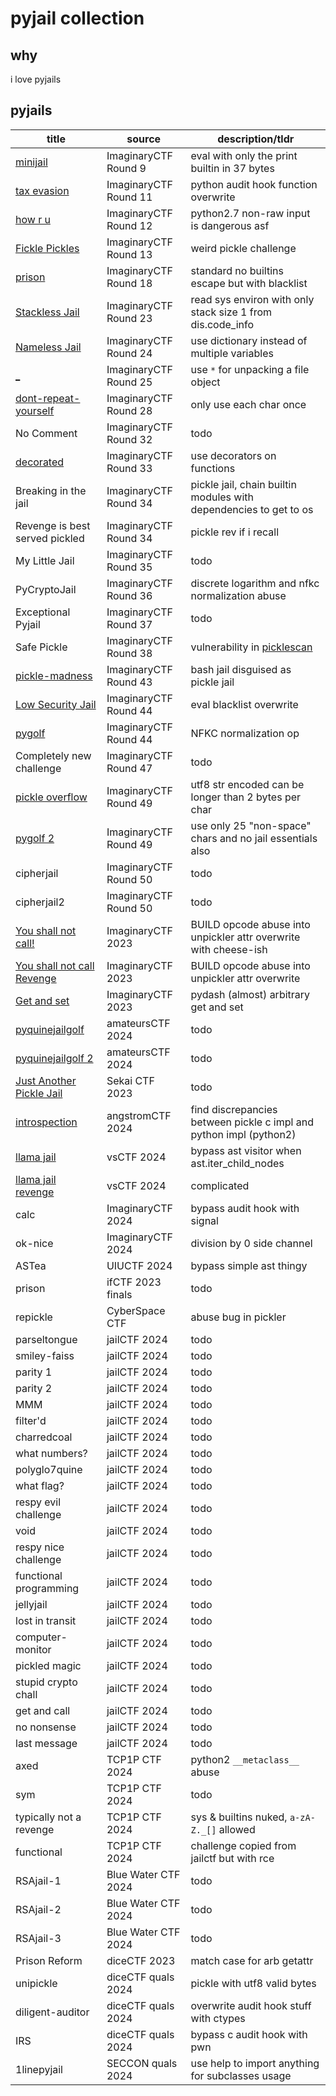 # pyjail collection

## why

i love pyjails

## pyjails

|title|source|description/tldr|
|-|-|-|
|[minijail](./chals/minijail)|ImaginaryCTF Round 9|eval with only the print builtin in 37 bytes|
|[tax evasion](./chals/tax-evasion)|ImaginaryCTF Round 11|python audit hook function overwrite|
|[how r u](./chals/how-r-u)|ImaginaryCTF Round 12|python2.7 non-raw input is dangerous asf|
|[Fickle Pickles](./chals/fickle-pickles)|ImaginaryCTF Round 13|weird pickle challenge|
|[prison](./chals/prison)|ImaginaryCTF Round 18|standard no builtins escape but with blacklist|
|[Stackless Jail](./chals/stackless-jail)|ImaginaryCTF Round 23|read sys environ with only stack size 1 from dis.code\_info|
|[Nameless Jail](./chals/nameless-jail)|ImaginaryCTF Round 24|use dictionary instead of multiple variables|
|[\_](./chals/_)|ImaginaryCTF Round 25|use `*` for unpacking a file object|
|[dont-repeat-yourself](./chals/dont-repeat-yourself)|ImaginaryCTF Round 28|only use each char once|
|No Comment|ImaginaryCTF Round 32|todo|
|[decorated](./chals/decorated)|ImaginaryCTF Round 33|use decorators on functions|
|Breaking in the jail|ImaginaryCTF Round 34|pickle jail, chain builtin modules with dependencies to get to os|
|Revenge is best served pickled|ImaginaryCTF Round 34|pickle rev if i recall|
|My Little Jail|ImaginaryCTF Round 35|todo|
|PyCryptoJail|ImaginaryCTF Round 36|discrete logarithm and nfkc normalization abuse|
|Exceptional Pyjail|ImaginaryCTF Round 37|todo|
|Safe Pickle|ImaginaryCTF Round 38|vulnerability in [picklescan](https://github.com/mmaitre314/picklescan)|
|[pickle-madness](./chals/pickle-madness)|ImaginaryCTF Round 43|bash jail disguised as pickle jail|
|[Low Security Jail](./chals/low-security-jail)|ImaginaryCTF Round 44|eval blacklist overwrite|
|[pygolf](./chals/pygolf)|ImaginaryCTF Round 44|NFKC normalization op|
|Completely new challenge|ImaginaryCTF Round 47|todo|
|[pickle overflow](./chals/pickle-overflow)|ImaginaryCTF Round 49|utf8 str encoded can be longer than 2 bytes per char|
|[pygolf 2](./chals/pygolf-2)|ImaginaryCTF Round 49|use only 25 "non-space" chars and no jail essentials also|
|cipherjail|ImaginaryCTF Round 50|todo|
|cipherjail2|ImaginaryCTF Round 50|todo|
|[You shall not call!](./chals/you-shall-not-call)|ImaginaryCTF 2023|BUILD opcode abuse into unpickler attr overwrite with cheese-ish|
|[You shall not call Revenge](./chals/you-shall-not-call-revenge)|ImaginaryCTF 2023|BUILD opcode abuse into unpickler attr overwrite|
|[Get and set](./chals/get-and-set)|ImaginaryCTF 2023|pydash (almost) arbitrary get and set|
|[pyquinejailgolf](./chals/pyquinejailgolf)|amateursCTF 2024|todo|
|[pyquinejailgolf 2](./chals/pyquinejailgolf-2)|amateursCTF 2024|todo|
|[Just Another Pickle Jail](./chals/just-another-pickle-jail)|Sekai CTF 2023|todo|
|[introspection](./chals/introspection)|angstromCTF 2024|find discrepancies between pickle c impl and python impl (python2)|
|[llama jail](./chals/llama-jail)|vsCTF 2024|bypass ast visitor when ast.iter_child_nodes|
|[llama jail revenge](./chals/llama-jail-revenge)|vsCTF 2024|complicated|
|calc|ImaginaryCTF 2024|bypass audit hook with signal|
|ok-nice|ImaginaryCTF 2024|division by 0 side channel|
|ASTea|UIUCTF 2024|bypass simple ast thingy|
|prison|ifCTF 2023 finals|todo|
|repickle|CyberSpace CTF|abuse bug in pickler|
|parseltongue|jailCTF 2024|todo|
|smiley-faiss|jailCTF 2024|todo|
|parity 1|jailCTF 2024|todo|
|parity 2|jailCTF 2024|todo|
|MMM|jailCTF 2024|todo|
|filter'd|jailCTF 2024|todo|
|charredcoal|jailCTF 2024|todo|
|what numbers?|jailCTF 2024|todo|
|polyglo7quine|jailCTF 2024|todo|
|what flag?|jailCTF 2024|todo|
|respy evil challenge|jailCTF 2024|todo|
|void|jailCTF 2024|todo|
|respy nice challenge|jailCTF 2024|todo|
|functional programming|jailCTF 2024|todo|
|jellyjail|jailCTF 2024|todo|
|lost in transit|jailCTF 2024|todo|
|computer-monitor|jailCTF 2024|todo|
|pickled magic|jailCTF 2024|todo|
|stupid crypto chall|jailCTF 2024|todo|
|get and call|jailCTF 2024|todo|
|no nonsense|jailCTF 2024|todo|
|last message|jailCTF 2024|todo|
|axed|TCP1P CTF 2024|python2 `__metaclass__` abuse|
|sym|TCP1P CTF 2024|todo|
|typically not a revenge|TCP1P CTF 2024|sys & builtins nuked, `a-zA-Z._[]` allowed|
|functional|TCP1P CTF 2024|challenge copied from jailctf but with rce|
|RSAjail-1|Blue Water CTF 2024|todo|
|RSAjail-2|Blue Water CTF 2024|todo|
|RSAjail-3|Blue Water CTF 2024|todo|
|Prison Reform|diceCTF 2023|match case for arb getattr|
|unipickle|diceCTF quals 2024|pickle with utf8 valid bytes|
|diligent-auditor|diceCTF quals 2024|overwrite audit hook stuff with ctypes|
|IRS|diceCTF quals 2024|bypass c audit hook with pwn|
|1linepyjail|SECCON quals 2024|use help to import anything for subclasses usage|

